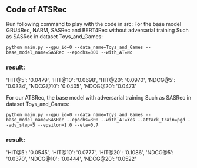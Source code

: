 ## Code of ATSRec

Run following command to play with the code in src:
For the base model GRU4Rec, NARM, SASRec and BERT4Rec without adversarial training
Such as SASRec in dataset Toys_and_Games:
```
python main.py --gpu_id=0 --data_name=Toys_and_Games --base_model_name=SASRec --epochs=300 --with_AT=No 
```
### result:
'HIT@5': '0.0479', 'HIT@10': '0.0698', 'HIT@20': '0.0970', 'NDCG@5': '0.0334', 'NDCG@10': '0.0405', 'NDCG@20': '0.0473'


For our ATSRec, the base model with adversarial training
Such as SASRec in dataset Toys_and_Games:
```
python main.py --gpu_id=0 --data_name=Toys_and_Games --base_model_name=SASRec --epochs=300 --with_AT=Yes --attack_train=pgd --adv_step=5 --epsilon=1.0 --eta=0.7
```
### result:
'HIT@5': '0.0545', 'HIT@10': '0.0777', 'HIT@20': '0.1086', 'NDCG@5': '0.0370', 'NDCG@10': '0.0444', 'NDCG@20': '0.0522'
